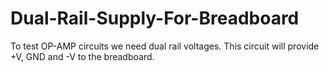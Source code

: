 # Dual-Rail-Supply-For-Breadboard
To test OP-AMP circuits we need dual rail voltages. This circuit will provide +V, GND and -V to the breadboard.
